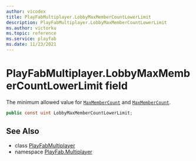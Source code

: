 ```yaml
---
author: vicodex
title: PlayFabMultiplayer.LobbyMaxMemberCountLowerLimit
description: PlayFabMultiplayer.LobbyMaxMemberCountLowerLimit
ms.author: victorku
ms.topic: reference
ms.service: playfab
ms.date: 11/23/2021
---
```


# PlayFabMultiplayer.LobbyMaxMemberCountLowerLimit field

The minimum allowed value for [`MaxMemberCount`](../LobbyCreateConfiguration/MaxMemberCount.md) and [`MaxMemberCount`](../LobbyDataUpdate/MaxMemberCount.md).

```csharp
public const uint LobbyMaxMemberCountLowerLimit;
```

## See Also

* class [PlayFabMultiplayer](../PlayFabMultiplayer.md)
* namespace [PlayFab.Multiplayer](../../PlayFabMultiplayerSDK.md)

